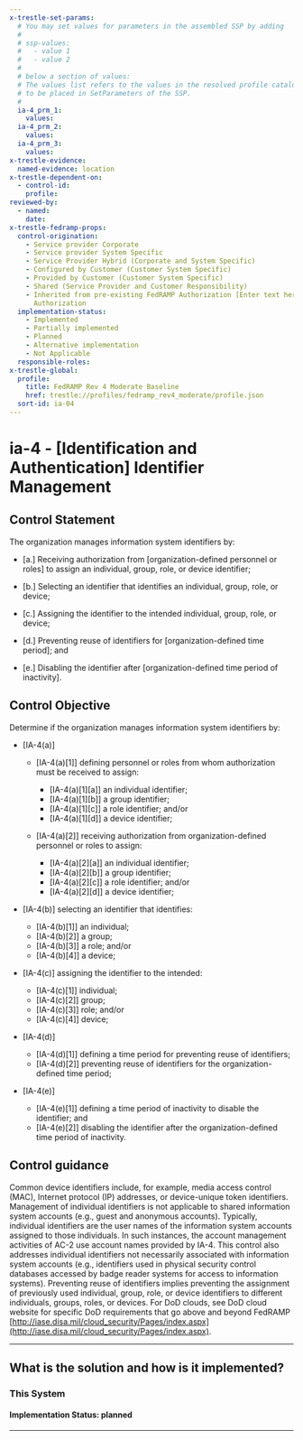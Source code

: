 ```yaml
---
x-trestle-set-params:
  # You may set values for parameters in the assembled SSP by adding
  #
  # ssp-values:
  #   - value 1
  #   - value 2
  #
  # below a section of values:
  # The values list refers to the values in the resolved profile catalog, and the ssp-values represent new values
  # to be placed in SetParameters of the SSP.
  #
  ia-4_prm_1:
    values:
  ia-4_prm_2:
    values:
  ia-4_prm_3:
    values:
x-trestle-evidence:
  named-evidence: location
x-trestle-dependent-on:
  - control-id:
    profile:
reviewed-by:
  - named:
    date:
x-trestle-fedramp-props:
  control-origination:
    - Service provider Corporate
    - Service provider System Specific
    - Service Provider Hybrid (Corporate and System Specific)
    - Configured by Customer (Customer System Specific)
    - Provided by Customer (Customer System Specific)
    - Shared (Service Provider and Customer Responsibility)
    - Inherited from pre-existing FedRAMP Authorization [Enter text here], Date of
      Authorization
  implementation-status:
    - Implemented
    - Partially implemented
    - Planned
    - Alternative implementation
    - Not Applicable
  responsible-roles:
x-trestle-global:
  profile:
    title: FedRAMP Rev 4 Moderate Baseline
    href: trestle://profiles/fedramp_rev4_moderate/profile.json
  sort-id: ia-04
---
```


# ia-4 - \[Identification and Authentication\] Identifier Management

## Control Statement

The organization manages information system identifiers by:

- \[a.\] Receiving authorization from [organization-defined personnel or roles] to assign an individual, group, role, or device identifier;

- \[b.\] Selecting an identifier that identifies an individual, group, role, or device;

- \[c.\] Assigning the identifier to the intended individual, group, role, or device;

- \[d.\] Preventing reuse of identifiers for [organization-defined time period]; and

- \[e.\] Disabling the identifier after [organization-defined time period of inactivity].

## Control Objective

Determine if the organization manages information system identifiers by:

- \[IA-4(a)\]

  - \[IA-4(a)[1]\] defining personnel or roles from whom authorization must be received to assign:

    - \[IA-4(a)[1][a]\] an individual identifier;
    - \[IA-4(a)[1][b]\] a group identifier;
    - \[IA-4(a)[1][c]\] a role identifier; and/or
    - \[IA-4(a)[1][d]\] a device identifier;

  - \[IA-4(a)[2]\] receiving authorization from organization-defined personnel or roles to assign:

    - \[IA-4(a)[2][a]\] an individual identifier;
    - \[IA-4(a)[2][b]\] a group identifier;
    - \[IA-4(a)[2][c]\] a role identifier; and/or
    - \[IA-4(a)[2][d]\] a device identifier;

- \[IA-4(b)\] selecting an identifier that identifies:

  - \[IA-4(b)[1]\] an individual;
  - \[IA-4(b)[2]\] a group;
  - \[IA-4(b)[3]\] a role; and/or
  - \[IA-4(b)[4]\] a device;

- \[IA-4(c)\] assigning the identifier to the intended:

  - \[IA-4(c)[1]\] individual;
  - \[IA-4(c)[2]\] group;
  - \[IA-4(c)[3]\] role; and/or
  - \[IA-4(c)[4]\] device;

- \[IA-4(d)\]

  - \[IA-4(d)[1]\] defining a time period for preventing reuse of identifiers;
  - \[IA-4(d)[2]\] preventing reuse of identifiers for the organization-defined time period;

- \[IA-4(e)\]

  - \[IA-4(e)[1]\] defining a time period of inactivity to disable the identifier; and
  - \[IA-4(e)[2]\] disabling the identifier after the organization-defined time period of inactivity.

## Control guidance

Common device identifiers include, for example, media access control (MAC), Internet protocol (IP) addresses, or device-unique token identifiers. Management of individual identifiers is not applicable to shared information system accounts (e.g., guest and anonymous accounts). Typically, individual identifiers are the user names of the information system accounts assigned to those individuals. In such instances, the account management activities of AC-2 use account names provided by IA-4. This control also addresses individual identifiers not necessarily associated with information system accounts (e.g., identifiers used in physical security control databases accessed by badge reader systems for access to information systems). Preventing reuse of identifiers implies preventing the assignment of previously used individual, group, role, or device identifiers to different individuals, groups, roles, or devices.
For DoD clouds, see DoD cloud website for specific DoD requirements that go above and beyond FedRAMP [http://iase.disa.mil/cloud_security/Pages/index.aspx](http://iase.disa.mil/cloud_security/Pages/index.aspx).

______________________________________________________________________

## What is the solution and how is it implemented?

<!-- For implementation status enter one of: implemented, partial, planned, alternative, not-applicable -->

<!-- Note that the list of rules under ### Rules: is read-only and changes will not be captured after assembly to JSON -->

### This System

<!-- Add implementation prose for the main This System component for control: ia-4 -->

#### Implementation Status: planned

______________________________________________________________________
